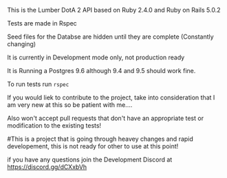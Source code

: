 <!-- # README

This README would normally document whatever steps are necessary to get the
application up and running.

Things you may want to cover:

* Ruby version

* System dependencies

* Configuration

* Database creation

* Database initialization

* How to run the test suite

* Services (job queues, cache servers, search engines, etc.)

* Deployment instructions

* ... -->

This is the Lumber DotA 2 API based on Ruby 2.4.0 and Ruby on Rails 5.0.2

Tests are made in Rspec

Seed files for the Databse are hidden until they are complete (Constantly changing)

It is currently in Development mode only, not production ready

It is Running a Postgres 9.6 although 9.4 and 9.5 should work fine.

To run tests run ```rspec ```

If you would liek to contribute to the project, take into consideration that I am very new at this so be patient with me....

Also won't accept pull requests that don't have an appropriate test or modification to the existing tests!


#This is a project that is going through heavey changes and rapid developement, this is not ready for other to use at this point!

if you have any questions join the Development Discord at https://discord.gg/dCXxbVh
